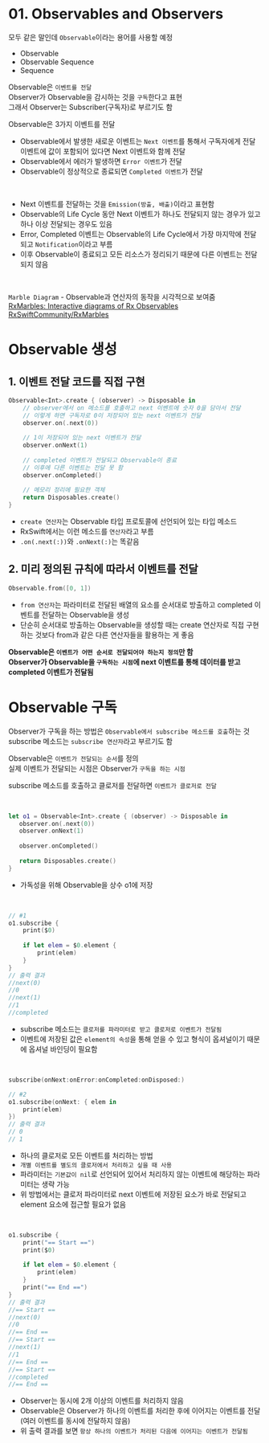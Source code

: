 # 01. Observables and Observers

모두 같은 말인데 `Observable`이라는 용어를 사용할 예정

- Observable
- Observable Sequence
- Sequence

Observable은 `이벤트를 전달`  
Observer가 Observable을 감시하는 것을 `구독`한다고 표현  
그래서 Observer는 Subscriber(구독자)로 부르기도 함

Observable은 3가지 이벤트를 전달  
- Observable에서 발생한 새로운 이벤트는 `Next 이벤트`를 통해서 구독자에게 전달  
이벤트에 값이 포함되어 있다면 Next 이벤트와 함께 전달
- Observable에서 에러가 발생하면 `Error 이벤트`가 전달
- Observable이 정상적으로 종료되면 `Completed 이벤트`가 전달

<br/>

- Next 이벤트를 전달하는 것을 `Emission(방출, 배출)`이라고 표현함
- Observable의 Life Cycle 동안 Next 이벤트가 하나도 전달되지 않는 경우가 있고 하나 이상 전달되는 경우도 있음
- Error, Completed 이벤트는 Observable의 Life Cycle에서 가장 마지막에 전달되고 `Notification`이라고 부름
- 이후 Observable이 종료되고 모든 리소스가 정리되기 때문에 다른 이벤트는 전달되지 않음

<br/>

`Marble Diagram` - Observable과 연산자의 동작을 시각적으로 보여줌  
[RxMarbles: Interactive diagrams of Rx Observables](https://rxmarbles.com/)  
[RxSwiftCommunity/RxMarbles](https://github.com/RxSwiftCommunity/RxMarbles)

# Observable 생성

## 1. 이벤트 전달 코드를 직접 구현

```swift
Observable<Int>.create { (observer) -> Disposable in
    // observer에서 on 메소드를 호출하고 next 이벤트에 숫자 0을 담아서 전달
    // 이렇게 하면 구독자로 0이 저장되어 있는 next 이벤트가 전달
    observer.on(.next(0))
    
    // 1이 저장되어 있는 next 이벤트가 전달
    observer.onNext(1)
    
    // completed 이벤트가 전달되고 Observable이 종료
    // 이후에 다른 이벤트는 전달 못 함
    observer.onCompleted()
    
    // 메모리 정리에 필요한 객체
    return Disposables.create()
}
```
- `create 연산자`는 Observable 타입 프로토콜에 선언되어 있는 타입 메소드
- RxSwift에서는 이런 메소드를 `연산자`라고 부름
- `.on(.next(:))`와 `.onNext(:)`는 똑같음

## 2. 미리 정의된 규칙에 따라서 이벤트를 전달

```swift
Observable.from([0, 1])
```
- `from 연산자`는 파라미터로 전달된 배열의 요소를 순서대로 방출하고 completed 이벤트를 전달하는 Observable을 생성  
- 단순히 순서대로 방출하는 Observable을 생성할 때는 create 연산자로 직접 구현하는 것보다 from과 같은 다른 연산자들을 활용하는 게 좋음

**Observable은 `이벤트가 어떤 순서로 전달되어야 하는지 정의`만 함**  
**Observer가 Observable을 `구독하는 시점`에 next 이벤트를 통해 데이터를 받고 completed 이벤트가 전달됨**

# Observable 구독

Observer가 구독을 하는 방법은 `Observable에서 subscribe 메소드를 호출`하는 것  
subscribe 메소드는 `subscribe 연산자`라고 부르기도 함

Observable은 `이벤트가 전달되는 순서`를 정의  
실제 이벤트가 전달되는 시점은 Observer가 `구독을 하는 시점`

subscribe 메소드를 호출하고 클로저를 전달하면 `이벤트가 클로저로 전달`

<br/>

```swift
let o1 = Observable<Int>.create { (observer) -> Disposable in
   observer.on(.next(0))
   observer.onNext(1)
   
   observer.onCompleted()
   
   return Disposables.create()
}
```
- 가독성을 위해 Observable을 상수 o1에 저장

<br/>

```swift
// #1
o1.subscribe {
    print($0)
    
    if let elem = $0.element {
        print(elem)
    }
}
// 출력 결과
//next(0)
//0
//next(1)
//1
//completed
```
- subscribe 메소드는 `클로저를 파라미터로 받고 클로저로 이벤트가 전달됨`
- 이벤트에 저장된 값은 `element의 속성`을 통해 얻을 수 있고 형식이 옵셔널이기 때문에 옵셔널 바인딩이 필요함

<br/>

```swift
subscribe(onNext:onError:onCompleted:onDisposed:)
```
```swift
// #2
o1.subscribe(onNext: { elem in
    print(elem)
})
// 출력 결과
// 0
// 1
```
- 하나의 클로저로 모든 이벤트를 처리하는 방법
- `개별 이벤트를 별도의 클로저에서 처리하고 싶을 때 사용`
- 파라미터는 `기본값이 nil`로 선언되어 있어서 처리하지 않는 이벤트에 해당하는 파라미터는 생략 가능
- 위 방법에서는 클로저 파라미터로 next 이벤트에 저장된 요소가 바로 전달되고 element 요소에 접근할 필요가 없음

<br/>

```swift
o1.subscribe {
    print("== Start ==")
    print($0)
    
    if let elem = $0.element {
        print(elem)
    }
    print("== End ==")
}
// 출력 결과
//== Start ==
//next(0)
//0
//== End ==
//== Start ==
//next(1)
//1
//== End ==
//== Start ==
//completed
//== End ==
```
- Observer는 동시에 2개 이상의 이벤트를 처리하지 않음
- Observable은 Observer가 하나의 이벤트를 처리한 후에 이어지는 이벤트를 전달
(여러 이벤트를 동시에 전달하지 않음)
- 위 출력 결과를 보면 `항상 하나의 이벤트가 처리된 다음에 이어지는 이벤트가 전달됨`
